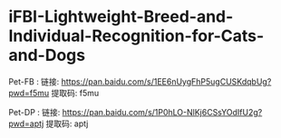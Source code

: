 # iFBI-Lightweight-Breed-and-Individual-Recognition-for-Cats-and-Dogs


Pet-FB : 链接: https://pan.baidu.com/s/1EE6nUygFhP5ugCUSKdqbUg?pwd=f5mu 提取码: f5mu 

Pet-DP : 链接: https://pan.baidu.com/s/1P0hLO-NlKj6CSsYOdIfU2g?pwd=aptj 提取码: aptj 
